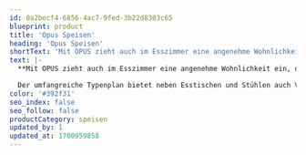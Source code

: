 ```yaml
---
id: 0a2becf4-6856-4ac7-9fed-3b22d8303c65
blueprint: product
title: 'Opus Speisen'
heading: 'Opus Speisen'
shortText: 'Mit OPUS zieht auch im Esszimmer eine angenehme Wohnlichkeit ein, die mit hoher handwerklicher Qualität und vielen Details besticht.'
text: |-
  **Mit OPUS zieht auch im Esszimmer eine angenehme Wohnlichkeit ein, die mit hoher handwerklicher Qualität und vielen Details besticht.**

  Der umfangreiche Typenplan bietet neben Esstischen und Stühlen auch Vitrinenschränke, Side- und Highboards bis hin zur passenden Wohnwand.
color: '#392f31'
seo_index: false
seo_follow: false
productCategory: speisen
updated_by: 1
updated_at: 1700959858
---
```

